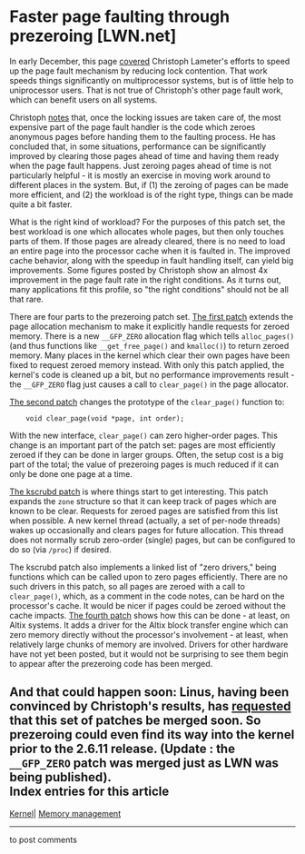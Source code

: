 # Faster page faulting through prezeroing [LWN.net]

In early December, this page [covered](http://lwn.net/Articles/114596/) Christoph Lameter's efforts to speed up the page fault mechanism by reducing lock contention. That work speeds things significantly on multiprocessor systems, but is of little help to uniprocessor users. That is not true of Christoph's other page fault work, which can benefit users on all systems. 

Christoph [notes](http://lwn.net/Articles/117794/) that, once the locking issues are taken care of, the most expensive part of the page fault handler is the code which zeroes anonymous pages before handing them to the faulting process. He has concluded that, in some situations, performance can be significantly improved by clearing those pages ahead of time and having them ready when the page fault happens. Just zeroing pages ahead of time is not particularly helpful - it is mostly an exercise in moving work around to different places in the system. But, if (1) the zeroing of pages can be made more efficient, and (2) the workload is of the right type, things can be made quite a bit faster. 

What is the right kind of workload? For the purposes of this patch set, the best workload is one which allocates whole pages, but then only touches parts of them. If those pages are already cleared, there is no need to load an entire page into the processor cache when it is faulted in. The improved cache behavior, along with the speedup in fault handling itself, can yield big improvements. Some figures posted by Christoph show an almost 4x improvement in the page fault rate in the right conditions. As it turns out, many applications fit this profile, so "the right conditions" should not be all that rare. 

There are four parts to the prezeroing patch set. [The first patch](http://lwn.net/Articles/117795/) extends the page allocation mechanism to make it explicitly handle requests for zeroed memory. There is a new `__GFP_ZERO` allocation flag which tells `alloc_pages()` (and thus functions like `__get_free_page()` and `kmalloc()`) to return zeroed memory. Many places in the kernel which clear their own pages have been fixed to request zeroed memory instead. With only this patch applied, the kernel's code is cleaned up a bit, but no performance improvements result - the `__GFP_ZERO` flag just causes a call to `clear_page()` in the page allocator. 

[The second patch](http://lwn.net/Articles/117796/) changes the prototype of the `clear_page()` function to: 
    
    
        void clear_page(void *page, int order);
    

With the new interface, `clear_page()` can zero higher-order pages. This change is an important part of the patch set: pages are most efficiently zeroed if they can be done in larger groups. Often, the setup cost is a big part of the total; the value of prezeroing pages is much reduced if it can only be done one page at a time. 

[The kscrubd patch](http://lwn.net/Articles/117797/) is where things start to get interesting. This patch expands the `zone` structure so that it can keep track of pages which are known to be clear. Requests for zeroed pages are satisfied from this list when possible. A new kernel thread (actually, a set of per-node threads) wakes up occasionally and clears pages for future allocation. This thread does not normally scrub zero-order (single) pages, but can be configured to do so (via `/proc`) if desired. 

The kscrubd patch also implements a linked list of "zero drivers," being functions which can be called upon to zero pages efficiently. There are no such drivers in this patch, so all pages are zeroed with a call to `clear_page()`, which, as a comment in the code notes, can be hard on the processor's cache. It would be nicer if pages could be zeroed without the cache impacts. [The fourth patch](http://lwn.net/Articles/117798/) shows how this can be done - at least, on Altix systems. It adds a driver for the Altix block transfer engine which can zero memory directly without the processor's involvement - at least, when relatively large chunks of memory are involved. Drivers for other hardware have not yet been posted, but it would not be surprising to see them begin to appear after the prezeroing code has been merged. 

And that could happen soon: Linus, having been convinced by Christoph's results, has [requested](/Articles/117888/) that this set of patches be merged soon. So prezeroing could even find its way into the kernel prior to the 2.6.11 release. (**Update** : the `__GFP_ZERO` patch was merged just as LWN was being published).  
Index entries for this article  
---  
[Kernel](/Kernel/Index)| [Memory management](/Kernel/Index#Memory_management)  
  


* * *

to post comments 

